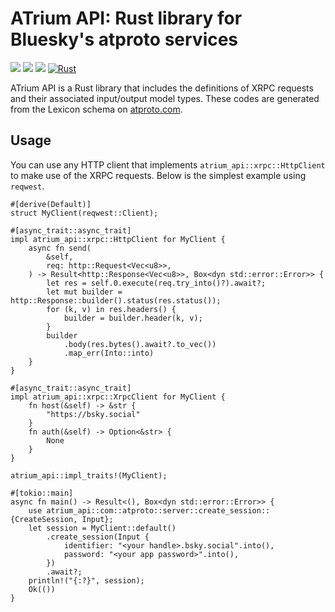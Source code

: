 # ATrium API: Rust library for Bluesky's atproto services

![](https://img.shields.io/crates/v/atrium-api)
![](https://img.shields.io/docsrs/atrium-api)
![](https://img.shields.io/crates/l/atrium-api)
[![Rust](https://github.com/sugyan/atrium/actions/workflows/api.yml/badge.svg?branch=main)](https://github.com/sugyan/atrium/actions/workflows/api.yml)

ATrium API is a Rust library that includes the definitions of XRPC requests and their associated input/output model types. These codes are generated from the Lexicon schema on [atproto.com](https://atproto.com/).

## Usage

You can use any HTTP client that implements `atrium_api::xrpc::HttpClient` to make use of the XRPC requests. Below is the simplest example using `reqwest`.

```rust,ignore
#[derive(Default)]
struct MyClient(reqwest::Client);

#[async_trait::async_trait]
impl atrium_api::xrpc::HttpClient for MyClient {
    async fn send(
        &self,
        req: http::Request<Vec<u8>>,
    ) -> Result<http::Response<Vec<u8>>, Box<dyn std::error::Error>> {
        let res = self.0.execute(req.try_into()?).await?;
        let mut builder = http::Response::builder().status(res.status());
        for (k, v) in res.headers() {
            builder = builder.header(k, v);
        }
        builder
            .body(res.bytes().await?.to_vec())
            .map_err(Into::into)
    }
}

#[async_trait::async_trait]
impl atrium_api::xrpc::XrpcClient for MyClient {
    fn host(&self) -> &str {
        "https://bsky.social"
    }
    fn auth(&self) -> Option<&str> {
        None
    }
}

atrium_api::impl_traits!(MyClient);

#[tokio::main]
async fn main() -> Result<(), Box<dyn std::error::Error>> {
    use atrium_api::com::atproto::server::create_session::{CreateSession, Input};
    let session = MyClient::default()
        .create_session(Input {
            identifier: "<your handle>.bsky.social".into(),
            password: "<your app password>".into(),
        })
        .await?;
    println!("{:?}", session);
    Ok(())
}
```
